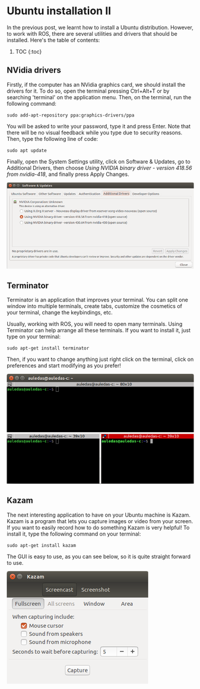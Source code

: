 # Ubuntu installation II

In the previous post, we learnt how to install a Ubuntu distribution. However, to work with ROS, there are several utilities and drivers that should be installed. Here's the table of contents:

1. TOC
{:toc}

## NVidia drivers

Firstly, if the computer has an NVidia graphics card, we should install the drivers for it. To do so, open the terminal pressing Ctrl+Alt+T or by searching 'terminal' on the application menu. Then, on the terminal, run the following command:

    sudo add-apt-repository ppa:graphics-drivers/ppa

You will be asked to write your password, type it and press Enter. Note that there will be no visual feedback while you type due to security reasons. Then, type the following line of code:

    sudo apt update

Finally, open the System Settings utility, click on Software & Updates, go to Additional Drivers, then choose *Using NVIDIA binary driver - version 418.56 from nvidia-418*, and finally press Apply Changes.

![](/images/nvidia-drivers.png "The drivers for your NVidia graphics card can be found on the additional drivers tab")

## Terminator

Terminator is an application that improves your terminal. You can split one window into multiple terminals, create tabs, customize the cosmetics of your terminal, change the keybindings, etc.

Usually, working with ROS, you will need to open many terminals. Using Terminator can help arrange all these terminals. If you want to install it, just type on your terminal:

    sudo apt-get install terminator

Then, if you want to change anything just right click on the terminal, click on preferences and start modifying as you prefer!

![](/images/terminator.png "Terminator is a useful application to work with multiple terminals and customize them")

## Kazam

The next interesting application to have on your Ubuntu machine is Kazam. Kazam is a program that lets you capture images or video from your screen. If you want to easily record how to do something Kazam is very helpful! To install it, type the following command on your terminal:

    sudo apt-get install kazam 

The GUI is easy to use, as you can see below, so it is quite straight forward to use.

![](/images/kazam.png "Kazam is a screen capture/recorder application")
